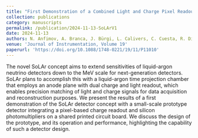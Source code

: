 ```yaml
---
title: "First Demonstration of a Combined Light and Charge Pixel Readout on the Anode Plane of a LArTPC"
collection: publications
category: manuscripts
permalink: /publication/2024-11-13-SoLArV1
date: 2024-11-13
authors: N. Anfimov, A. Branca, J. Bürgi, L. Calivers, C. Cuesta, R. Diurba, P. Dunne, D. A. Dwyer, J. J. Evans, A. C. Ezeribe, A. Gauch, I. Gil-Botella, S. Greenberg, D. Guffanti, A. Karcher, I. Kreslo, J. Kunzmann, N. Lane, S. Manthey Corchado, N. McConkey, A. Navrer-Agasson, S. Parsa, **G. Ruiz Ferreira**, B. Russell, A. Selyunin, S. Söldner-Rembold, A. M. Szelc, A. Tapper, F. Terranova, C. Tognina, G. V. Stenico, M. Weber, I. Xiotidis
venue: 'Journal of Instrumentation, Volume 19'
paperurl: 'https://doi.org/10.1088/1748-0221/19/11/P11010'
---
```


The novel SoLAr concept aims to extend sensitivities of liquid-argon neutrino detectors down to the MeV scale for next-generation detectors. SoLAr plans to accomplish this with a liquid-argon time projection chamber that employs an anode plane with dual charge and light readout, which enables precision matching of light and charge signals for data acquisition and reconstruction purposes. We present the results of a first demonstration of the SoLAr detector concept with a small-scale prototype detector integrating a pixel-based charge readout and silicon photomultipliers on a shared printed circuit board. We discuss the design of the prototype, and its operation and performance, highlighting the capability of such a detector design.